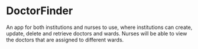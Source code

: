 # DoctorFinder
An app for both institutions and nurses to use, where institutions can create, update, delete and retrieve doctors and wards. Nurses will be able to view the doctors that are assigned to different wards.
